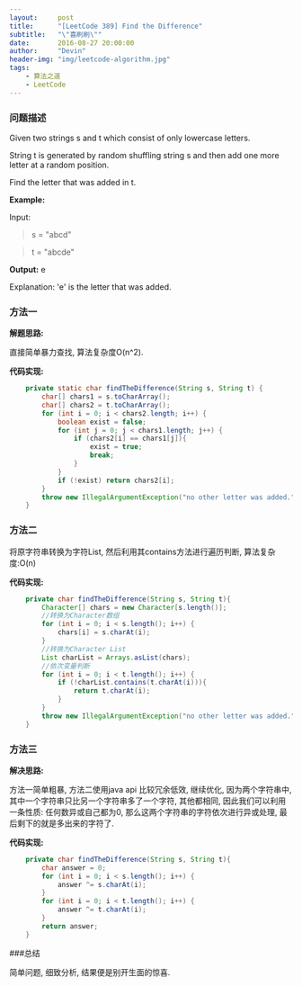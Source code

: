 ```yaml
---
layout:     post
title:      "[LeetCode 389] Find the Difference"
subtitle:   "\"喜刷刷\""
date:       2016-08-27 20:00:00
author:     "Devin"
header-img: "img/leetcode-algorithm.jpg"
tags:
    - 算法之道
    - LeetCode
---
```


### 问题描述

 Given two strings s and t which consist of only lowercase letters.

String t is generated by random shuffling string s and then add one more letter at a random position.

Find the letter that was added in t.

**Example:**

Input:

> s = "abcd"

> t = "abcde"

**Output:**
e

Explanation:
'e' is the letter that was added.

### 方法一

**解题思路:**

直接简单暴力查找, 算法复杂度O(n^2).

**代码实现:**

```java
    private static char findTheDifference(String s, String t) {
        char[] chars1 = s.toCharArray();
        char[] chars2 = t.toCharArray();
        for (int i = 0; i < chars2.length; i++) {
            boolean exist = false;
            for (int j = 0; j < chars1.length; j++) {
                if (chars2[i] == chars1[j]){
                    exist = true;
                    break;
                }
            }
            if (!exist) return chars2[i];
        }
        throw new IllegalArgumentException("no other letter was added.");
    }
```

### 方法二

将原字符串转换为字符List, 然后利用其contains方法进行遍历判断, 算法复杂度:O(n)

**代码实现:**

```java
    private char findTheDifference(String s, String t){
        Character[] chars = new Character[s.length()];
        //转换为Character数组
        for (int i = 0; i < s.length(); i++) {
            chars[i] = s.charAt(i);
        }
        //转换为Character List
        List charList = Arrays.asList(chars);
        //依次变量判断
        for (int i = 0; i < t.length(); i++) {
            if (!charList.contains(t.charAt(i))){
                return t.charAt(i);
            }
        }
        throw new IllegalArgumentException("no other letter was added.");
    }
```

### 方法三

**解决思路:**

方法一简单粗暴, 方法二使用java api 比较冗余低效, 继续优化, 因为两个字符串中, 其中一个字符串只比另一个字符串多了一个字符, 其他都相同, 因此我们可以利用一条性质: 任何数异或自己都为0, 那么这两个字符串的字符依次进行异或处理, 最后剩下的就是多出来的字符了.

**代码实现:**

```java
    private char findTheDifference(String s, String t){
        char answer = 0;
        for (int i = 0; i < s.length(); i++) {
            answer ^= s.charAt(i);
        }
        for (int i = 0; i < t.length(); i++) {
            answer ^= t.charAt(i);
        }
        return answer;
    }
```

###总结

简单问题, 细致分析, 结果便是别开生面的惊喜.